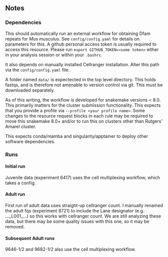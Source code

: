 ## Notes

### Dependencies

This should automatically run an external workflow for obtaining Dfam repeats for _Mus musculus_. See `config/config.yaml` for details on parameters for this. A github personal access token is usually required to access this resource. Please run `export GITHUB_TOKEN=<some token>` either in your analysis session or within your `.bashrc`.

It also depends on manually installed Cellranger installation. Alter this path via the `config/config.yaml` file.

A folder named `data/` is expectected in the top level directory. This holds fastqs, and is therefore not amenable to version control via git. This must be downloaded separately.

As of this writing, the workflow is developed for snakemake versions < 8.0. This primarily matters for the cluster submission functionality. This expects that you provide a profile via `--profile <your profile name>`. Some changes to the resource request blocks in each rule may be required to move this snakemake 8.0+ and/or to run this on clusters other than Rutgers' Amarel cluster.

This expects conda/mamba and singularity/apptainer to deploy other software dependencies.

### Runs

#### Initial run

Juvenile data (experiment 6417) uses the cell multiplexing workflow, which takes a config. 

#### Adult run

First run of adult data uses straight-up cellranger count. I manually renamed the adult fqs (experiment 8721) to include the Lane designator (e.g. ...\_L001\_...) so this works with cellranger count. We are still analyzing these data, but there may be some quality issues with this one, so it may be removed.

#### Subsequent Adult runs

9646-1/2 and 9682-1/2 also use the cell multiplexing workflow.
